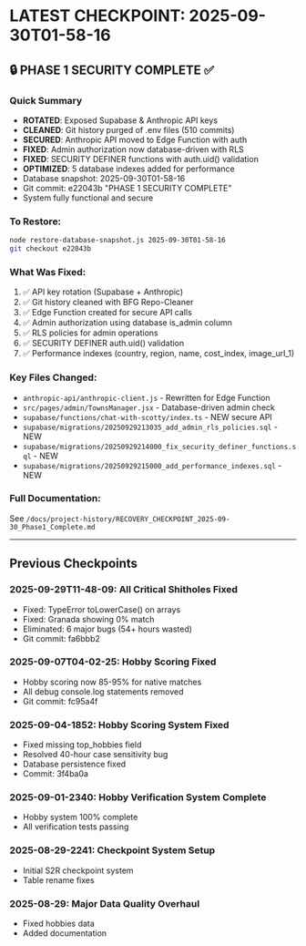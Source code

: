 # LATEST CHECKPOINT: 2025-09-30T01-58-16

## 🔒 PHASE 1 SECURITY COMPLETE ✅

### Quick Summary
- **ROTATED**: Exposed Supabase & Anthropic API keys
- **CLEANED**: Git history purged of .env files (510 commits)
- **SECURED**: Anthropic API moved to Edge Function with auth
- **FIXED**: Admin authorization now database-driven with RLS
- **FIXED**: SECURITY DEFINER functions with auth.uid() validation
- **OPTIMIZED**: 5 database indexes added for performance
- Database snapshot: 2025-09-30T01-58-16
- Git commit: e22043b "PHASE 1 SECURITY COMPLETE"
- System fully functional and secure

### To Restore:
```bash
node restore-database-snapshot.js 2025-09-30T01-58-16
git checkout e22043b
```

### What Was Fixed:
1. ✅ API key rotation (Supabase + Anthropic)
2. ✅ Git history cleaned with BFG Repo-Cleaner
3. ✅ Edge Function created for secure API calls
4. ✅ Admin authorization using database is_admin column
5. ✅ RLS policies for admin operations
6. ✅ SECURITY DEFINER auth.uid() validation
7. ✅ Performance indexes (country, region, name, cost_index, image_url_1)

### Key Files Changed:
- `anthropic-api/anthropic-client.js` - Rewritten for Edge Function
- `src/pages/admin/TownsManager.jsx` - Database-driven admin check
- `supabase/functions/chat-with-scotty/index.ts` - NEW secure API
- `supabase/migrations/20250929213035_add_admin_rls_policies.sql` - NEW
- `supabase/migrations/20250929214000_fix_security_definer_functions.sql` - NEW
- `supabase/migrations/20250929215000_add_performance_indexes.sql` - NEW

### Full Documentation:
See `/docs/project-history/RECOVERY_CHECKPOINT_2025-09-30_Phase1_Complete.md`

---

## Previous Checkpoints

### 2025-09-29T11-48-09: All Critical Shitholes Fixed
- Fixed: TypeError toLowerCase() on arrays
- Fixed: Granada showing 0% match
- Eliminated: 6 major bugs (54+ hours wasted)
- Git commit: fa6bbb2

### 2025-09-07T04-02-25: Hobby Scoring Fixed
- Hobby scoring now 85-95% for native matches
- All debug console.log statements removed
- Git commit: fc95a4f

### 2025-09-04-1852: Hobby Scoring System Fixed
- Fixed missing top_hobbies field
- Resolved 40-hour case sensitivity bug
- Database persistence fixed
- Commit: 3f4ba0a

### 2025-09-01-2340: Hobby Verification System Complete
- Hobby system 100% complete
- All verification tests passing

### 2025-08-29-2241: Checkpoint System Setup
- Initial S2R checkpoint system
- Table rename fixes

### 2025-08-29: Major Data Quality Overhaul
- Fixed hobbies data
- Added documentation